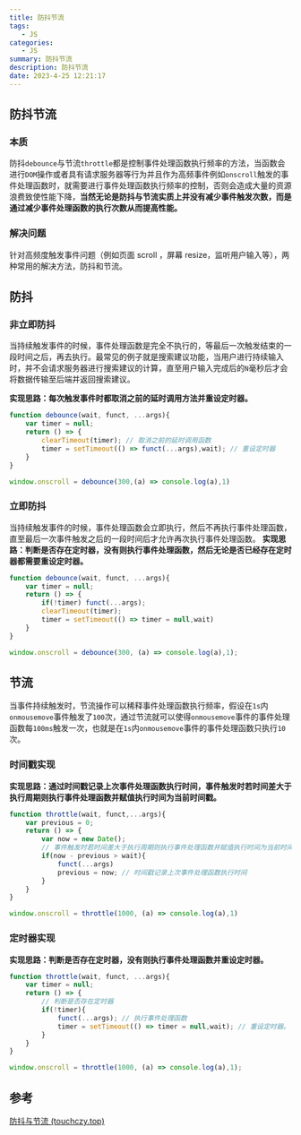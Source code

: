 ```yaml
---
title: 防抖节流
tags: 
   - JS
categories: 
   - JS
summary: 防抖节流
description: 防抖节流
date: 2023-4-25 12:21:17
---
```




## 防抖节流

### 本质

防抖`debounce`与节流`throttle`都是控制事件处理函数执行频率的方法，当函数会进行`DOM`操作或者具有请求服务器等行为并且作为高频事件例如`onscroll`触发的事件处理函数时，就需要进行事件处理函数执行频率的控制，否则会造成大量的资源浪费致使性能下降，**当然无论是防抖与节流实质上并没有减少事件触发次数，而是通过减少事件处理函数的执行次数从而提高性能。**



### 解决问题

针对高频度触发事件问题（例如页面 scroll ，屏幕 resize，监听用户输入等），两种常用的解决方法，防抖和节流。





## 防抖



### 非立即防抖

当持续触发事件的时候，事件处理函数是完全不执行的，等最后一次触发结束的一段时间之后，再去执行。最常见的例子就是搜索建议功能，当用户进行持续输入时，并不会请求服务器进行搜索建议的计算，直至用户输入完成后的`N`毫秒后才会将数据传输至后端并返回搜索建议。

**实现思路：每次触发事件时都取消之前的延时调用方法并重设定时器。**

```javascript
function debounce(wait, funct, ...args){
    var timer = null;
    return () => {
		clearTimeout(timer); // 取消之前的延时调用函数
        timer = setTimeout(() => funct(...args),wait); // 重设定时器
    }
}

window.onscroll = debounce(300,(a) => console.log(a),1)
```



### 立即防抖

当持续触发事件的时候，事件处理函数会立即执行，然后不再执行事件处理函数，直至最后一次事件触发之后的一段时间后才允许再次执行事件处理函数。
**实现思路：判断是否存在定时器，没有则执行事件处理函数，然后无论是否已经存在定时器都需要重设定时器。**

```javascript
function debounce(wait, funct, ...args){
    var timer = null;
    return () => {
        if(!timer) funct(...args);
        clearTimeout(timer);
        timer = setTimeout(() => timer = null,wait)
    }
}

window.onscroll = debounce(300, (a) => console.log(a),1);
```



## 节流

当事件持续触发时，节流操作可以稀释事件处理函数执行频率，假设在`1s`内`onmousemove`事件触发了`100`次，通过节流就可以使得`onmousemove`事件的事件处理函数每`100ms`触发一次，也就是在`1s`内`onmousemove`事件的事件处理函数只执行`10`次。



### 时间戳实现

**实现思路：通过时间戳记录上次事件处理函数执行时间，事件触发时若时间差大于执行周期则执行事件处理函数并赋值执行时间为当前时间戳。**

```javascript
function throttle(wait, funct,...args){
    var previous = 0;
    return () => {
        var now = new Date();
        // 事件触发时若时间差大于执行周期则执行事件处理函数并赋值执行时间为当前时间戳
        if(now - previous > wait){ 
            funct(...args)
            previous = now; // 时间戳记录上次事件处理函数执行时间
        }
    }
}

window.onscroll = throttle(1000, (a) => console.log(a),1)
```



### 定时器实现

**实现思路：判断是否存在定时器，没有则执行事件处理函数并重设定时器。**



```javascript
function throttle(wait, funct, ...args){
    var timer = null;
    return () => {
        // 判断是否存在定时器
        if(!timer){
			funct(...args); // 执行事件处理函数
            timer = setTimeout(() => timer = null,wait); // 重设定时器。
        }
    }
}

window.onscroll = throttle(1000, (a) => console.log(a),1);
```







## 参考

[防抖与节流 (touchczy.top)](https://blog.touchczy.top/#/JavaScript/防抖与节流?id=防抖与节流)